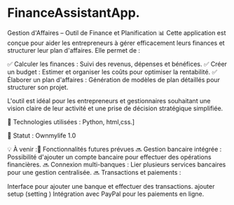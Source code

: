 # FinanceAssistantApp.

 Gestion d'Affaires – Outil de Finance et Planification 📊
Cette application est conçue pour aider les entrepreneurs à gérer efficacement leurs finances et structurer leur plan d'affaires. Elle permet de :

✅ Calculer les finances : Suivi des revenus, dépenses et bénéfices.
✅ Créer un budget : Estimer et organiser les coûts pour optimiser la rentabilité.
✅ Élaborer un plan d'affaires : Génération de modèles de plan détaillés pour structurer son projet.

L'outil est idéal pour les entrepreneurs et gestionnaires souhaitant une vision claire de leur activité et une prise de décision stratégique simplifiée.

🚀 Technologies utilisées : Python, html,css.]

📌 Statut : Ownmylife 1.0


💡 À venir :🚀 Fonctionnalités futures prévues
🔜 Gestion bancaire intégrée : Possibilité d'ajouter un compte bancaire pour effectuer des opérations financières.
🔜 Connexion multi-banques : Lier plusieurs services bancaires pour une gestion centralisée.
🔜 Transactions et paiements :

Interface pour ajouter une banque et effectuer des transactions.
ajouter setup (setting )
Intégration avec PayPal pour les paiements en ligne.
